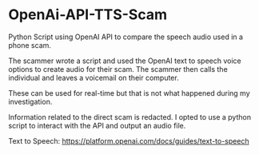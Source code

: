 # OpenAi-API-TTS-Scam
Python Script using OpenAI API to compare the speech audio used in a phone scam.

The scammer wrote a script and used the OpenAI text to speech voice options to create audio for their scam. The scammer then calls the individual and leaves a voicemail on their computer. 

These can be used for real-time but that is not what happened during my investigation.

Information related to the direct scam is redacted. I opted to use a python script to interact with the API and output an audio file.

Text to Speech: https://platform.openai.com/docs/guides/text-to-speech
